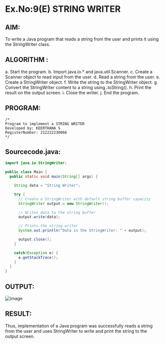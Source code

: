 # Ex.No:9(E) STRING WRITER

## AIM:
To write a Java program that reads a string from the user and prints it using the StringWriter class.
## ALGORITHM :

a.	Start the program.
b.	Import java.io.* and java.util.Scanner.
c.	Create a Scanner object to read input from the user.
d.	Read a string from the user.
e.	Create a StringWriter object.
f.	Write the string to the StringWriter object.
g.	Convert the StringWriter content to a string using .toString().
h.	Print the result on the output screen.
i.	Close the writer.
j.	End the program.


## PROGRAM:
 ```
/*
Program to implement a STRING WRITER
Developed by: KEERTHANA S
RegisterNumber: 212222230066
*/
```

## Sourcecode.java:
```JAVA
import java.io.StringWriter;

public class Main {
  public static void main(String[] args) {

    String data = "String Writer";

    try {
      // Create a StringWriter with default string buffer capacity
      StringWriter output = new StringWriter();

      // Writes data to the string buffer
      output.write(data);

      // Prints the string writer
      System.out.println("Data in the StringWriter: " + output);

      output.close();
    }

    catch(Exception e) {
      e.getStackTrace();
    }
  }
}
```

## OUTPUT:

![image](https://github.com/user-attachments/assets/9cc5a704-a883-435a-9610-b6a5e3ffab31)

## RESULT:
Thus, implementation of  a Java program was successfully reads a string from the user and uses StringWriter to write and print the string to the output screen.
